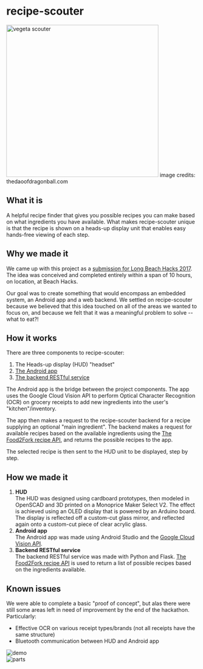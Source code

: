 # recipe-scouter
<img src="http://thedaoofdragonball.com/wp-content/uploads/2013/01/vegeta-scouter-dbz-google-glass.jpg" alt="vegeta scouter" style="width: 400px;"/>  
image credits: thedaoofdragonball.com

## What it is
A helpful recipe finder that gives you possible recipes you can make based on
what ingredients you have available. What makes recipe-scouter unique is that
the recipe is shown on a heads-up display unit that enables easy hands-free 
viewing of each step.

## Why we made it
We came up with this project as a [submission for Long Beach Hacks 2017](https://devpost.com/software/recipe-scouter-3z18vw). The idea was conceived
and completed entirely within a span of 10 hours, on location, at Beach Hacks.  
  
Our goal was to create something that would encompass an embedded system, an
Android app and a web backend. We settled on recipe-scouter because we believed
that this idea touched on all of the areas we wanted to focus on, and because we
felt that it was a meaningful problem to solve -- what to eat?!  

## How it works
There are three components to recipe-scouter:  
  
1. The Heads-up display (HUD) "headset"
2. [The Android app](https://github.com/iS2bit/recipe-scouter)
3. [The backend RESTful service](https://github.com/jgome043/recipe-scouter)

The Android app is the bridge between the project components. The app uses
the Google Cloud Vision API to perform Optical Character Recognition (OCR) on
grocery receipts to add new ingredients into the user's "kitchen"/inventory.  
  
The app then makes a request to the recipe-scouter backend for a recipe
supplying an optional "main ingredient". The backend makes a request for
available recipes based on the available ingredients using the 
[The Food2Fork recipe API](http://food2fork.com/about/api), and returns the
possible recipes to the app.  
  
The selected recipe is then sent to the HUD unit to be displayed, step by step.

## How we made it
1. **HUD**  
The HUD was designed using cardboard prototypes, then modeled in OpenSCAD and 3D
printed on a Monoprice Maker Select V2. The effect is achieved using an OLED
display that is powered by an Arduino board. The display is reflected off a
custom-cut glass mirror, and reflected again onto a custom-cut piece of clear
acrylic glass.  
2. **Android app**  
The Android app was made using Android Studio and the 
[Google Cloud Vision API](https://cloud.google.com/vision/).
3. **Backend RESTful service**  
The backend RESTful service was made with Python and Flask. 
[The Food2Fork recipe API](http://food2fork.com/about/api) is used to return a 
list of possible recipes based on the ingredients available.  
  
## Known issues
We were able to complete a basic "proof of concept", but alas there were still
some areas left in need of improvement by the end of the hackathon.
Particularly:  
  
* Effective OCR on various receipt types/brands (not all receipts have the same
  structure)
* Bluetooth communication between HUD and Android app
  
![demo](https://github.com/jgome043/recipe-scouter/blob/images/images/cropped.jpg?raw=true "Demo")  
![parts](https://github.com/jgome043/recipe-scouter/blob/images/images/overview.jpg?raw=true "Parts and prototypes")
